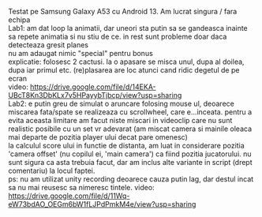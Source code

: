 Testat pe Samsung Galaxy A53 cu Android 13. Am lucrat singura / fara echipa  
Lab1: am dat loop la animatii, dar uneori sta putin sa se gandeasca inainte sa repete animatia si nu stiu de ce. in rest sunt probleme doar daca detecteaza gresit planes  
nu am adaugat nimic "special" pentru bonus  
explicatie: folosesc 2 cactusi. la o apasare se misca unul, dupa al doilea, dupa iar primul etc. (re)plasarea are loc atunci cand ridic degetul de pe ecran  
video: https://drive.google.com/file/d/14EKA-UBcT8Kn3DbKLx7v5HPayybTjbcp/view?usp=sharing  
Lab2: e putin greu de simulat o aruncare folosing mouse ul, deoarece miscarea fata/spate se realizeaza cu scrollwheel, care e...inceata. pentru a evita aceasta limitare am facut niste miscari in videoclip care nu sunt realistic posibile cu un set vr adevarat (am miscat camera si mainile oleaca mai departe de pozitia player ului decat pare omenesc)  
la calculul score ului in functie de distanta, am luat in considerare pozitia 'camera offset' (nu copilul ei, 'main camera') ca fiind pozitia jucatorului. nu sunt sigura ca asta trebuia facut, dar am inclus alte variante in script (drept comentariu) la locul faptei.  
ps: nu am utilizat unity recording deoarece cauza putin lag, dar destul incat sa nu mai reusesc sa nimeresc tintele.
video: https://drive.google.com/file/d/11Wq-eW73bdAO_OEGm6bW1fLJPdPmkM4e/view?usp=sharing  
